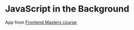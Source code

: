 # JavaScript in the Background
 App from [Frontend Masters course](https://frontendmasters.com/courses/background-javascript/)